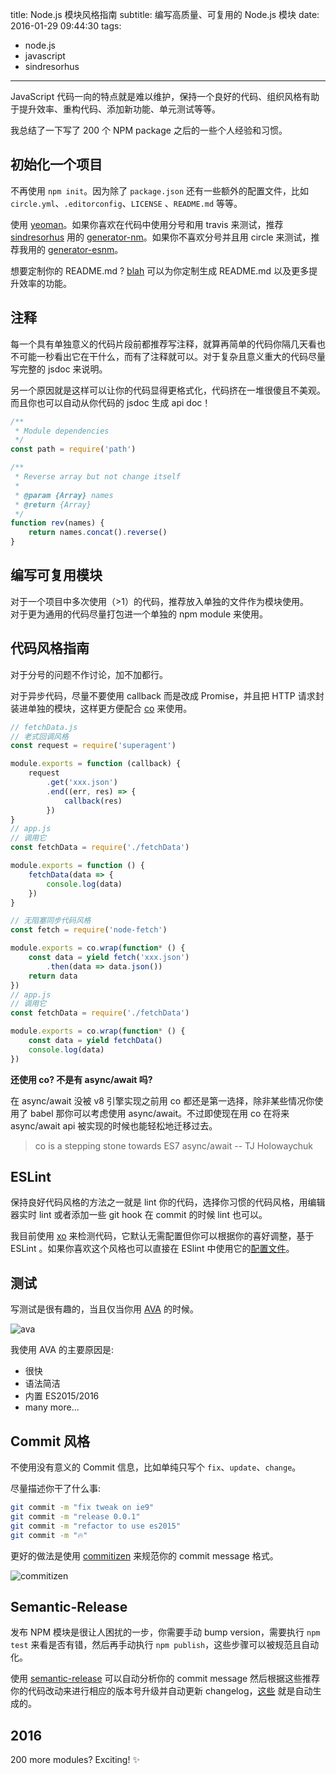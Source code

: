 title: Node.js 模块风格指南
subtitle: 编写高质量、可复用的 Node.js 模块
date: 2016-01-29 09:44:30
tags:
  - node.js
  - javascript
  - sindresorhus

---
JavaScript 代码一向的特点就是难以维护，保持一个良好的代码、组织风格有助于提升效率、重构代码、添加新功能、单元测试等等。

我总结了一下写了 200 个 NPM package 之后的一些个人经验和习惯。

## 初始化一个项目

不再使用 `npm init`。因为除了 `package.json` 还有一些额外的配置文件，比如 `circle.yml`、`.editorconfig`、`LICENSE` 、`README.md` 等等。

使用 [yeoman](http://yeoman.io)。如果你喜欢在代码中使用分号和用 travis 来测试，推荐 [sindresorhus](https://github.com/sindresorhus) 用的 [generator-nm](https://github.com/sindresorhus/generator-nm)。如果你不喜欢分号并且用 circle 来测试，推荐我用的 [generator-esnm](https://github.com/egoist/generator-esnm)。

想要定制你的 README.md ? [blah](https://github.com/IonicaBizau/blah) 可以为你定制生成 README.md 以及更多提升效率的功能。

## 注释

每一个具有单独意义的代码片段前都推荐写注释，就算再简单的代码你隔几天看也不可能一秒看出它在干什么，而有了注释就可以。对于复杂且意义重大的代码尽量写完整的 jsdoc 来说明。

另一个原因就是这样可以让你的代码显得更格式化，代码挤在一堆很傻且不美观。而且你也可以自动从你代码的 jsdoc 生成 api doc！

```js
/**	
 * Module dependencies
 */
const path = require('path')

/**
 * Reverse array but not change itself
 *
 * @param {Array} names
 * @return {Array}
 */
function rev(names) {
	return names.concat().reverse()
}
```

## 编写可复用模块

对于一个项目中多次使用（>1）的代码，推荐放入单独的文件作为模块使用。  
对于更为通用的代码尽量打包进一个单独的 npm module 来使用。

## 代码风格指南

对于分号的问题不作讨论，加不加都行。

对于异步代码，尽量不要使用 callback 而是改成 Promise，并且把 HTTP 请求封装进单独的模块，这样更方便配合 [co](https://github.com/tj/co) 来使用。

```js
// fetchData.js
// 老式回调风格
const request = require('superagent')

module.exports = function (callback) {
	request
		.get('xxx.json')
		.end((err, res) => {
			callback(res)
		})
}
// app.js
// 调用它
const fetchData = require('./fetchData')

module.exports = function () {
	fetchData(data => {
		console.log(data)
	})
}

// 无阻塞同步代码风格
const fetch = require('node-fetch')

module.exports = co.wrap(function* () {
	const data = yield fetch('xxx.json')
		.then(data => data.json())
	return data
})
// app.js
// 调用它
const fetchData = require('./fetchData')

module.exports = co.wrap(function* () {
	const data = yield fetchData()
	console.log(data)
})
```

**还使用 co? 不是有 async/await 吗?**

在 async/await 没被 v8 引擎实现之前用 co 都还是第一选择，除非某些情况你使用了 babel 那你可以考虑使用 async/await。不过即使现在用 co 在将来 async/await api 被实现的时候也能轻松地迁移过去。

> co is a stepping stone towards ES7 async/await -- TJ Holowaychuk


## ESLint

保持良好代码风格的方法之一就是 lint 你的代码，选择你习惯的代码风格，用编辑器实时 lint 或者添加一些 git hook 在 commit 的时候 lint 也可以。

我目前使用 [xo](https://github.com/sindresorhus/xo) 来检测代码，它默认无需配置但你可以根据你的喜好调整，基于 ESLint 。如果你喜欢这个风格也可以直接在 ESlint 中使用它的[配置文件](https://github.com/sindresorhus/eslint-config-xo)。

## 测试

写测试是很有趣的，当且仅当你用 [AVA](https://github.com/sindresorhus/ava) 的时候。

![ava](https://camo.githubusercontent.com/fc55513ee5cb412b2b0d1540032b602ed0142dbe/68747470733a2f2f63646e2e7261776769742e636f6d2f73696e647265736f726875732f6176612f666531636561316361336432633835313863306363333965633862653539326265616239303535382f6d656469612f6c6f676f2e737667)

我使用 AVA 的主要原因是:

- 很快
- 语法简洁
- 内置 ES2015/2016
- many more...

## Commit 风格

不使用没有意义的 Commit 信息，比如单纯只写个 `fix`、`update`、`change`。

尽量描述你干了什么事:

```bash
git commit -m "fix tweak on ie9"
git commit -m "release 0.0.1"
git commit -m "refactor to use es2015"
git commit -m "🔥"
```

更好的做法是使用 [commitizen](https://github.com/commitizen/cz-cli) 来规范你的 commit message 格式。

![commitizen](https://github.com/commitizen/cz-cli/raw/master/meta/screenshots/add-commit.png)

## Semantic-Release

发布 NPM 模块是很让人困扰的一步，你需要手动 bump version，需要执行 `npm test` 来看是否有错，然后再手动执行 `npm publish`，这些步骤可以被规范且自动化。

使用 [semantic-release](https://github.com/semantic-release/semantic-release) 可以自动分析你的 commit message 然后根据这些推荐你的代码改动来进行相应的版本号升级并自动更新 changelog，[这些](https://github.com/egoist/tooling/releases) 就是自动生成的。

## 2016

200 more modules? Exciting! ✨
